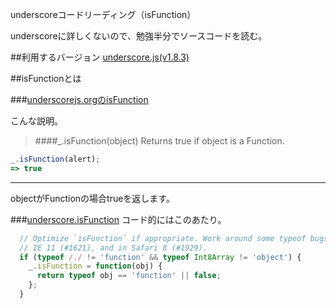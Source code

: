 underscoreコードリーディング（isFunction）

underscoreに詳しくないので、勉強半分でソースコードを読む。



##利用するバージョン
[underscore.js(v1.8.3)](https://github.com/jashkenas/underscore/tree/1.8.3)


##isFunctionとは


###[underscorejs.orgのisFunction](http://underscorejs.org/#isFunction)

こんな説明。
>####_.isFunction(object) 
Returns true if object is a Function.

```javascript
_.isFunction(alert);
=> true

```

------------- 
objectがFunctionの場合trueを返します。

###[underscore.isFunction](https://github.com/jashkenas/underscore/blob/1.8.3/underscore.js#L1232)
コード的にはこのあたり。

```javascript
  // Optimize `isFunction` if appropriate. Work around some typeof bugs in old v8,
  // IE 11 (#1621), and in Safari 8 (#1929).
  if (typeof /./ != 'function' && typeof Int8Array != 'object') {
    _.isFunction = function(obj) {
      return typeof obj == 'function' || false;
    };
  }
```


